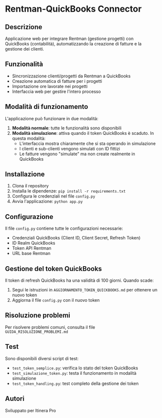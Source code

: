# Rentman-QuickBooks Connector

## Descrizione
Applicazione web per integrare Rentman (gestione progetti) con QuickBooks (contabilità), automatizzando la creazione di fatture e la gestione dei clienti.

## Funzionalità
- Sincronizzazione clienti/progetti da Rentman a QuickBooks
- Creazione automatica di fatture per i progetti
- Importazione ore lavorate nei progetti
- Interfaccia web per gestire l'intero processo

## Modalità di funzionamento
L'applicazione può funzionare in due modalità:
1. **Modalità normale**: tutte le funzionalità sono disponibili
2. **Modalità simulazione**: attiva quando il token QuickBooks è scaduto. In questa modalità:
   - L'interfaccia mostra chiaramente che si sta operando in simulazione
   - I clienti e sub-clienti vengono simulati con ID fittizi
   - Le fatture vengono "simulate" ma non create realmente in QuickBooks

## Installazione
1. Clona il repository
2. Installa le dipendenze: `pip install -r requirements.txt`
3. Configura le credenziali nel file `config.py`
4. Avvia l'applicazione: `python app.py`

## Configurazione
Il file `config.py` contiene tutte le configurazioni necessarie:
- Credenziali QuickBooks (Client ID, Client Secret, Refresh Token)
- ID Realm QuickBooks
- Token API Rentman
- URL base Rentman

## Gestione del token QuickBooks
Il token di refresh QuickBooks ha una validità di 100 giorni. Quando scade:
1. Segui le istruzioni in `AGGIORNAMENTO_TOKEN_QUICKBOOKS.md` per ottenere un nuovo token
2. Aggiorna il file `config.py` con il nuovo token

## Risoluzione problemi
Per risolvere problemi comuni, consulta il file `GUIDA_RISOLUZIONE_PROBLEMI.md`

## Test
Sono disponibili diversi script di test:
- `test_token_semplice.py`: verifica lo stato del token QuickBooks
- `test_simulazione_token.py`: testa il funzionamento in modalità simulazione
- `test_token_handling.py`: test completo della gestione dei token

## Autori
Sviluppato per Itinera Pro
